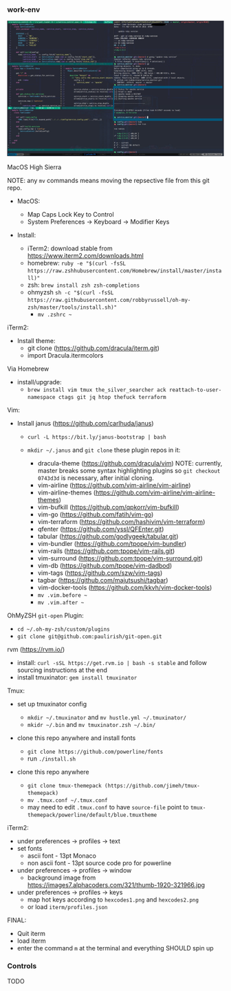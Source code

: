 ### work-env
 ![example](https://raw.githubusercontent.com/JudeQuintana/work-env/master/work_env.jpg)

MacOS High Sierra

NOTE: any `mv` commands means moving the repsective file from this git
repo.

- MacOS:
    - Map Caps Lock Key to Control
    - System Preferences -> Keyboard -> Modifier Keys

- Install:
    - iTerm2: download stable from https://www.iterm2.com/downloads.html
    - homebrew: `ruby -e "$(curl -fsSL https://raw.zshhubusercontent.com/Homebrew/install/master/install)"`
    - zsh: `brew install zsh zsh-completions`
    - ohmyzsh `sh -c "$(curl -fsSL https://raw.githubusercontent.com/robbyrussell/oh-my-zsh/master/tools/install.sh)"`
      - `mv .zshrc ~`

iTerm2:
  - Install theme:
     - git clone (https://github.com/dracula/iterm.git)
     - import Dracula.itermcolors

Via Homebrew
  - install/upgrade:
      - `brew install vim tmux the_silver_searcher ack reattach-to-user-namespace ctags git jq htop thefuck terraform`

Vim:
  - Install janus (https://github.com/carlhuda/janus)
    - `curl -L https://bit.ly/janus-bootstrap | bash`

    - `mkdir ~/.janus` and `git clone` these plugin repos in it:
       - dracula-theme (https://github.com/dracula/vim)
         NOTE: currently, master breaks some syntax highlighting
plugins so `git checkout 0743d3d` is necessary, after initial cloning.
       - vim-airline (https://github.com/vim-airline/vim-airline)
       - vim-airline-themes (https://github.com/vim-airline/vim-airline-themes)
       - vim-bufkill (https://github.com/qpkorr/vim-bufkill)
       - vim-go (https://github.com/fatih/vim-go)
       - vim-terraform (https://github.com/hashivim/vim-terraform)
       - qfenter (https://github.com/yssl/QFEnter.git)
       - tabular (https://github.com/godlygeek/tabular.git)
       - vim-bundler (https://github.com/tpope/vim-bundler)
       - vim-rails (https://github.com:tpope/vim-rails.git)
       - vim-surround (https://github.com:tpope/vim-surround.git)
       - vim-db (https://github.com/tpope/vim-dadbod)
       - vim-tags (https://github.com/szw/vim-tags)
       - tagbar (https://github.com/majutsushi/tagbar)
       - vim-docker-tools (https://github.com/kkvh/vim-docker-tools)
      - `mv .vim.before ~`
      - `mv .vim.after ~`

OhMyZSH `git-open` Plugin:
  - `cd ~/.oh-my-zsh/custom/plugins`
  - `git clone git@github.com:paulirish/git-open.git`


rvm (https://rvm.io/)
  - install: `curl -sSL https://get.rvm.io | bash -s stable` and follow
    sourcing instructions at the end
  - install tmuxinator: `gem install tmuxinator`

Tmux:
  - set up tmuxinator config
    - `mkdir ~/.tmuxinator` and `mv hustle.yml ~/.tmuxinator/`
    - `mkidr ~/.bin` and `mv tmuxinator.zsh ~/.bin/`

  - clone this repo anywhere and install fonts
    - `git clone https://github.com/powerline/fonts`
    - run `./install.sh`

  - clone this repo anywhere
      - `git clone tmux-themepack (https://github.com/jimeh/tmux-themepack)`
      - `mv .tmux.conf ~/.tmux.conf`
      - may need to edit `.tmux.conf` to have `source-file` point to
        `tmux-themepack/powerline/default/blue.tmuxtheme`

iTerm2:
  - under preferences -> profiles -> text
  - set fonts
    - ascii font - 13pt Monaco
    - non ascii font - 13pt source code pro for powerline
  - under preferences -> profiles -> window
    - background image from
      https://images7.alphacoders.com/321/thumb-1920-321966.jpg
 - under preferences -> profiles -> keys
   - map hot keys according to `hexcodes1.png` and `hexcodes2.png`
   - or load `iterm/profiles.json`

FINAL:
  - Quit iterm
  - load iterm
  - enter the command `m` at the terminal and everything SHOULD spin up


### Controls

TODO


